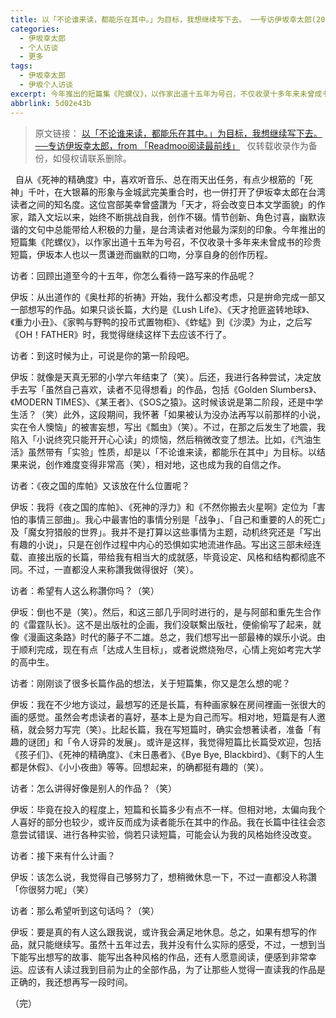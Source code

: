 ```yaml
---
title: 以「不论谁来读，都能乐在其中。」为目标，我想继续写下去。 ──专访伊坂幸太郎(2017年8月)
categories:
  - 伊坂幸太郎
  - 个人访谈
  - 更多
tags: 
  - 伊坂幸太郎
  - 伊坂个人访谈
excerpt: 今年推出的短篇集《陀螺仪》，以作家出道十五年为号召，不仅收录十多年来未曾成书的珍贵短篇，伊坂幸太郎本人也以一贯谦逊而幽默的口吻，分享自身的创作历程。
abbrlink: 5d02e43b
---
```

> 原文链接：
[以「不论谁来读，都能乐在其中。」为目标，我想继续写下去。 ──专访伊坂幸太郎，from 「Readmoo阅读最前线」](https://news.readmoo.com/2017/08/01/isaka-kotaro-interview/)
&nbsp;
仅转载收录作为备份，如侵权请联系删除。

&nbsp;
自从《死神的精确度》中，喜欢听音乐、总在雨天出任务，有点少根筋的「死神」千叶，在大银幕的形象与金城武完美重合时，也一併打开了伊坂幸太郎在台湾读者之间的知名度。这位宫部美幸曾盛讚为「天才，将会改变日本文学面貌」的作家，踏入文坛以来，始终不断挑战自我，创作不辍。情节创新、角色讨喜，幽默诙谐的文句中总能带给人积极的力量，是台湾读者对他最为深刻的印象。今年推出的短篇集《陀螺仪》，以作家出道十五年为号召，不仅收录十多年来未曾成书的珍贵短篇，伊坂本人也以一贯谦逊而幽默的口吻，分享自身的创作历程。

访者：回顾出道至今的十五年，你怎么看待一路写来的作品呢？

<!-- more -->

伊坂：从出道作的《奥杜邦的祈祷》开始，我什么都没考虑，只是拚命完成一部又一部想写的作品。如果只谈长篇，大约是《Lush Life》、《天才抢匪盗转地球》、《重力小丑》、《家鸭与野鸭的投币式置物柜》、《蚱蜢》到《沙漠》为止，之后写《OH！FATHER》时，我觉得继续这样下去应该不行了。

访者：到这时候为止，可说是你的第一阶段吧。

伊坂：就像是天真无邪的小学六年结束了（笑）。后还，我进行各种尝试，决定放手去写「虽然自己喜欢，读者不见得想看」的作品，包括《Golden Slumbers》、《MODERN TIMES》、《某王者》、《SOS之猿》。这时候该说是第二阶段，还是中学生活？（笑）此外，这段期间，我怀著「如果被认为没办法再写以前那样的小说，实在令人懊恼」的被害妄想，写出《瓢虫》（笑）。不过，在那之后发生了地震，我陷入「小说终究只能开开心心读」的烦恼，然后稍微改变了想法。比如，《汽油生活》虽然带有「实验」性质，却是以「不论谁来读，都能乐在其中」为目标。以结果来说，创作难度变得非常高（笑），相对地，这也成为我的自信之作。

访者：《夜之国的库帕》又该放在什么位置呢？

伊坂：我将《夜之国的库帕》、《死神的浮力》和《不然你搬去火星啊》定位为「害怕的事情三部曲」。我心中最害怕的事情分别是「战争」、「自己和重要的人的死亡」及「魔女狩猎般的世界」。我并不是打算以这些事情为主题，动机终究还是「写出有趣的小说」，只是在创作过程中内心的恐惧如实地流进作品。写出这三部未经连载、直接出版的长篇，带给我有相当大的成就感，毕竟设定、风格和结构都彻底不同。不过，一直都没人来称讚我做得很好（笑）。

访者：希望有人这么称讚你吗？（笑）

伊坂：倒也不是（笑）。然后，和这三部几乎同时进行的，是与阿部和重先生合作的《雷霆队长》。这不是出版社的企画，我们没联繫出版社，便偷偷写了起来，就像《漫画这条路》时代的藤子不二雄。总之，我们想写出一部最棒的娱乐小说。由于顺利完成，现在有点「达成人生目标」，或者说燃烧殆尽，心情上宛如考完大学的高中生。

访者：刚刚谈了很多长篇作品的想法，关于短篇集，你又是怎么想的呢？

伊坂：我在不少地方谈过，最想写的还是长篇，有种画家躲在房间裡画一张很大的画的感觉。虽然会考虑读者的喜好，基本上是为自己而写。相对地，短篇是有人邀稿，就会努力写完（笑）。比起长篇，我在写短篇时，确实会想著读者，准备「有趣的谜团」和「令人讶异的发展」。或许是这样，我觉得短篇比长篇受欢迎，包括《孩子们》、《死神的精确度》、《末日愚者》、《Bye Bye, Blackbird》、《剩下的人生都是休假》、《小小夜曲》等等。回想起来，的确都挺有趣的（笑）。

访者：怎么讲得好像是别人的作品？（笑）

伊坂：毕竟在投入的程度上，短篇和长篇多少有点不一样。但相对地，太偏向我个人喜好的部分也较少，或许反而成为读者能乐在其中的作品。我在长篇中往往会恣意尝试错误、进行各种实验，倘若只读短篇，可能会认为我的风格始终没改变。

访者：接下来有什么计画？

伊坂：该怎么说，我觉得自己够努力了，想稍微休息一下，不过一直都没人称讚「你很努力呢」（笑）

访者：那么希望听到这句话吗？（笑）

伊坂：要是真的有人这么跟我说，或许我会满足地休息。总之，如果有想写的作品，就只能继续写。虽然十五年过去，我并没有什么实际的感受，不过，一想到当下能写出想写的故事、能写出各种风格的作品，还有人愿意阅读，便感到非常幸运。应该有人读过我到目前为止的全部作品，为了让那些人觉得一直读我的作品是正确的，我还想再写一段时间。

（完）